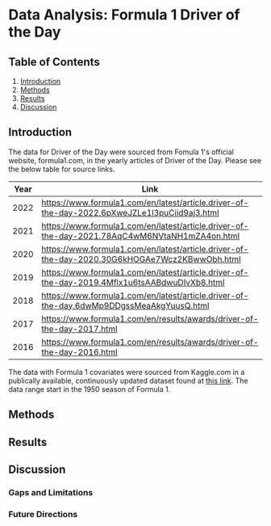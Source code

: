 # Data Analysis: Formula 1 Driver of the Day

## Table of Contents
1. [Introduction](#introduction)
2. [Methods](#methods)
3. [Results](#results)
4. [Discussion](#discussion)

## Introduction

The data for Driver of the Day were sourced from Fomula 1's official website, formula1.com, in the yearly articles of Driver of the Day. Please see the below table for source links.

| Year | Link |
|------|------|
| 2022 | https://www.formula1.com/en/latest/article.driver-of-the-day-2022.6pXweJZLe1l3puCiid9aj3.html |
| 2021 | https://www.formula1.com/en/latest/article.driver-of-the-day-2021.78AqC4wM6NVtaNH1mZA4on.html |
| 2020 | https://www.formula1.com/en/latest/article.driver-of-the-day-2020.30G6kHOGAe7Wcz2KBwwObh.html |
| 2019 | https://www.formula1.com/en/latest/article.driver-of-the-day-2019.4Mflx1u6tsAABdwuDIvXb8.html |
| 2018 | https://www.formula1.com/en/latest/article.driver-of-the-day.6dwMp9DDgssMeaAkgYuusQ.html |
| 2017 | https://www.formula1.com/en/results/awards/driver-of-the-day-2017.html |
| 2016 | https://www.formula1.com/en/results/awards/driver-of-the-day-2016.html |

The data with Formula 1 covariates were sourced from Kaggle.com in a publically available, continuously updated dataset found at [this link](https://www.kaggle.com/datasets/rohanrao/formula-1-world-championship-1950-2020). The data range start in the 1950 season of Formula 1. 

## Methods

## Results

## Discussion

### Gaps and Limitations

### Future Directions
